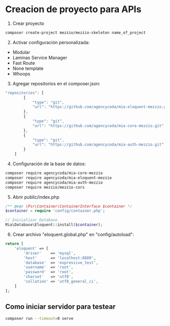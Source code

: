 # Creacion de proyecto para APIs
1. Crear proyecto
```bash
composer create-project mezzio/mezzio-skeleton name_of_project
```
2. Activar configuración personalizada:
- Modular
- Laminas Service Manager
- Fast Route
- None template
- Whoops
3. Agregar repositorios en el composer.json:
```js
"repositories": [
        {
            "type": "git",
            "url": "https://github.com/agencycoda/mia-eloquent-mezzio.git"
        },
        {
            "type": "git",
            "url": "https://github.com/agencycoda/mia-core-mezzio.git"
        },
        {
            "type": "git",
            "url": "https://github.com/agencycoda/mia-auth-mezzio.git"
        }
    ]
```
4. Configuración de la base de datos:
```bash
composer require agencycoda/mia-core-mezzio
composer require agencycoda/mia-eloquent-mezzio
composer require agencycoda/mia-auth-mezzio
composer require mezzio/mezzio-cors
```
5. Abrir public/index.php
```php
/** @var \Psr\Container\ContainerInterface $container */
$container = require 'config/container.php';

// Inicializar Database
Mia\Database\Eloquent::install($container);
```
6. Crear archivo "eloquent.global.php" en "config/autoload":
```php
return [
    'eloquent' => [
        'driver'    => 'mysql',
        'host'      => 'localhost:8889',
        'database'  => 'expressive_test',
        'username'  => 'root',
        'password'  => 'root',
        'charset'   => 'utf8',
        'collation' => 'utf8_general_ci',
    ]
];
```

## Como iniciar servidor para testear
```bash
composer run --timeout=0 serve
```